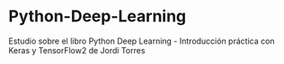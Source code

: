 # Python-Deep-Learning
Estudio sobre el libro Python Deep Learning - Introducción práctica con Keras y TensorFlow2 de Jordi Torres
